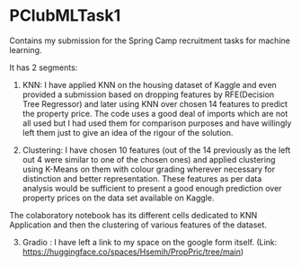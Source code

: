 # PClubMLTask1
Contains my submission for the Spring Camp recruitment tasks for machine learning.

It has 2 segments:
1. KNN: I have applied KNN on the housing dataset of Kaggle and even provided a submission based on dropping features by RFE(Decision Tree Regressor) and later using KNN over chosen 14 features to predict the property price. The code uses a good deal of imports which are not all used but I had used them for comparison purposes and have willingly left them just to give an idea of the rigour of the solution.

2. Clustering: I have chosen 10 features (out of the 14 previously as the left out 4 were similar to one of the chosen ones) and applied clustering using K-Means on them with colour grading wherever necessary for distinction and better representation. These features as per data analysis would be sufficient to present a good enough prediction over property prices on the data set available on Kaggle.

The colaboratory notebook has its different cells dedicated to KNN Application and then the clustering of various features of the dataset.

3. Gradio : I have left a link to my space on the google form itself. (Link: https://huggingface.co/spaces/Hsemih/PropPric/tree/main)
